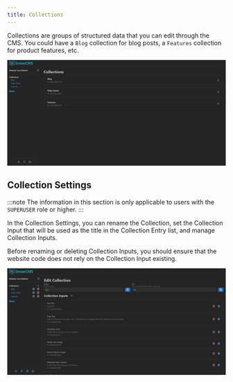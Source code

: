 ```yaml
---
title: Collections
---
```


Collections are groups of structured data that you can edit through the CMS. You could have a `Blog` collection for blog posts, a `Features` collection for product features, etc.

![Collections](../../../assets/docs/user/collections.png)

## Collection Settings

:::note
The information in this section is only applicable to users with the `SUPERUSER` role or higher.
:::

In the Collection Settings, you can rename the Collection, set the Collection Input that will be used as the title in the Collection Entry list, and manage Collection Inputs.

Before renaming or deleting Collection Inputs, you should ensure that the website code does not rely on the Collection Input existing.

![Collection Settings](../../../assets/docs/user/collection-settings.png)